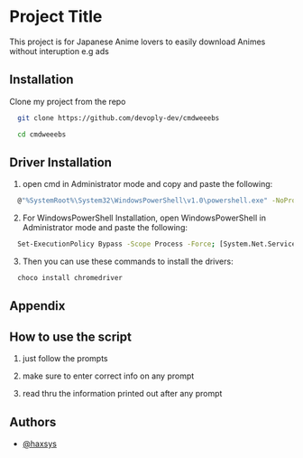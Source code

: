 
# Project Title

This project is for Japanese Anime lovers to easily download Animes without interuption e.g ads


## Installation

Clone my project from the repo

```bash
  git clone https://github.com/devoply-dev/cmdweeebs

  cd cmdweeebs
```
Driver Installation
--------------------

1. open cmd in Administrator mode and copy and paste the following:
```bash
  @"%SystemRoot%\System32\WindowsPowerShell\v1.0\powershell.exe" -NoProfile -InputFormat None -ExecutionPolicy Bypass -Command "[System.Net.ServicePointManager]::SecurityProtocol = 3072; iex ((New-Object System.Net.WebClient).DownloadString('https://community.chocolatey.org/install.ps1'))" && SET "PATH=%PATH%;%ALLUSERSPROFILE%\chocolatey\bin"
```

2. For WindowsPowerShell Installation, open WindowsPowerShell in Administrator mode and paste the following:
```bash
  Set-ExecutionPolicy Bypass -Scope Process -Force; [System.Net.ServicePointManager]::SecurityProtocol = [System.Net.ServicePointManager]::SecurityProtocol -bor 3072; iex ((New-Object System.Net.WebClient).DownloadString('https://community.chocolatey.org/install.ps1'))
```

3. Then you can use these commands to install the drivers:
```bash
  choco install chromedriver
```

## Appendix
How to use the script
----------------

1. just follow the prompts

2. make sure to enter correct info on any prompt

3. read thru the information printed out after any prompt
## Authors

- [@haxsys](https://github.com/devoply-dev)
